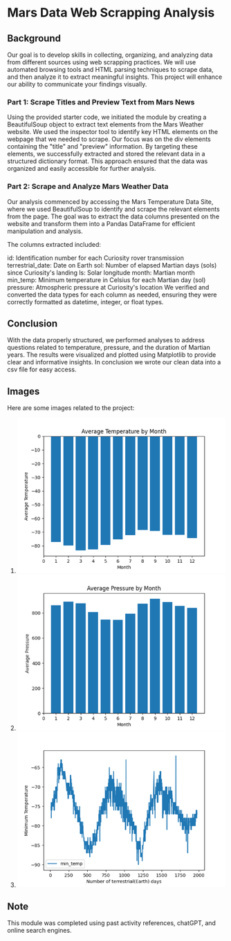# Mars Data Web Scrapping Analysis 

## Background 
 Our goal is to develop skills in collecting, organizing, and analyzing data from different sources using web scrapping practices. We will use automated browsing tools and HTML parsing techniques to scrape data, and then analyze it to extract meaningful insights. This project will enhance our ability to communicate your findings visually.

### Part 1: Scrape Titles and Preview Text from Mars News
Using the provided starter code, we initiated the module by creating a BeautifulSoup object to extract text elements from the Mars Weather website. We used the inspector tool to identify key HTML elements on the webpage that we needed to scrape. Our focus was on the div elements containing the "title" and "preview" information. By targeting these elements, we successfully extracted and stored the relevant data in a structured dictionary format. This approach ensured that the data was organized and easily accessible for further analysis.

### Part 2: Scrape and Analyze Mars Weather Data
Our analysis commenced by accessing the Mars Temperature Data Site, where we used BeautifulSoup to identify and scrape the relevant elements from the page. The goal was to extract the data columns presented on the website and transform them into a Pandas DataFrame for efficient manipulation and analysis.

The columns extracted included:

id: Identification number for each Curiosity rover transmission
terrestrial_date: Date on Earth
sol: Number of elapsed Martian days (sols) since Curiosity's landing
ls: Solar longitude
month: Martian month
min_temp: Minimum temperature in Celsius for each Martian day (sol)
pressure: Atmospheric pressure at Curiosity's location
We verified and converted the data types for each column as needed, ensuring they were correctly formatted as datetime, integer, or float types.

## Conclusion
With the data properly structured, we performed analyses to address questions related to temperature, pressure, and the duration of Martian years. The results were visualized and plotted using Matplotlib to provide clear and informative insights. In conclusion we wrote our clean data into a csv file for easy access. 

## Images

Here are some images related to the project:

1. ![Mars Temperature ](https://github.com/mariemsdiaz/web_scrapping/blob/main/Resources/average_temp_bar.png)
2. ![Mars Atmospheric Pressure](https://github.com/mariemsdiaz/web_scrapping/blob/main/Resources/average_pressure_bar.png)
3. ![Mars Terrestrial Days ](https://github.com/mariemsdiaz/web_scrapping/blob/main/Resources/terrestrial_days.png)

## Note

This module was completed using past activity references, chatGPT, and online search engines. 





